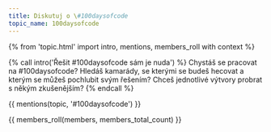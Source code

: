 ```yaml
---
title: Diskutuj o \#100daysofcode
topic_name: 100daysofcode
---
```

{% from 'topic.html' import intro, mentions, members_roll with context %}

{% call intro('Řešit #100daysofcode sám je nuda') %}
  Chystáš se pracovat na #100daysofcode? Hledáš kamarády, se kterými se budeš hecovat a kterým se můžeš pochlubit svým řešením? Chceš jednotlivé výtvory probrat s někým zkušenějším?
{% endcall %}

{{ mentions(topic, '#100daysofcode') }}

{{ members_roll(members, members_total_count) }}
